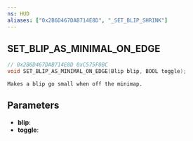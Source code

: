 ```yaml
---
ns: HUD
aliases: ["0x2B6D467DAB714E8D", "_SET_BLIP_SHRINK"]
---
```

## SET_BLIP_AS_MINIMAL_ON_EDGE

```c
// 0x2B6D467DAB714E8D 0xC575F0BC
void SET_BLIP_AS_MINIMAL_ON_EDGE(Blip blip, BOOL toggle);
```

```
Makes a blip go small when off the minimap.
```

## Parameters
* **blip**: 
* **toggle**: 


